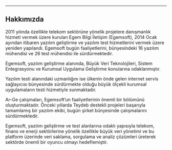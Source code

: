 - - -
## Hakkımızda

2011 yılında özellikle telekom sektörüne yönelik projelere danışmanlık hizmeti vermek üzere kurulan Egem Bilgi İletişim (Egemsoft), 2014 Ocak ayından itibaren yazılım geliştirme ve yazılım test hizmetlerini vermek üzere yeniden yapılandı. Egemsoft bugün faaliyetlerini, bünyesindeki 16 yazılım mühendisi ve 26 test mühendisi ile sürdürmektedir.
  
Egemsoft, yazılım geliştirme alanında, Büyük Veri Teknolojileri, Sistem Entegrasyonu ve Kurumsal Uygulama Geliştirme konularına odaklanmıştır.

Yazılım testi alanındaki uzmanlığını ise ülkenin önde gelen internet servis sağlayıcısı bünyesinde sürdürmekte olduğu büyük ölçekli kurumsal uygulamaların testi hizmetiyle sunmaktadır.

Ar-Ge çalışmaları, Egemsoft’un faaliyetlerinin önemli bir bölümünü oluşturmaktadır. Önceki yıllarda Teydeb destekli projeleri başarıyla tamamlamış bir yazılım ekibi, bugün şirket bünyesinde çalışmalarını sürdürmektedir. 

Egemsoft, yazılım geliştirme ve test alanlarına odaklı yapısıyla telekom, finans ve enerji sektörlerine yönelik özellikle büyük veri yönetimi ve bu platform üzerinde veri saklama, sorgulama ve analiz çözümleri üreterek sektörde önemli bir oyuncu olmayı hedeflemiştir.